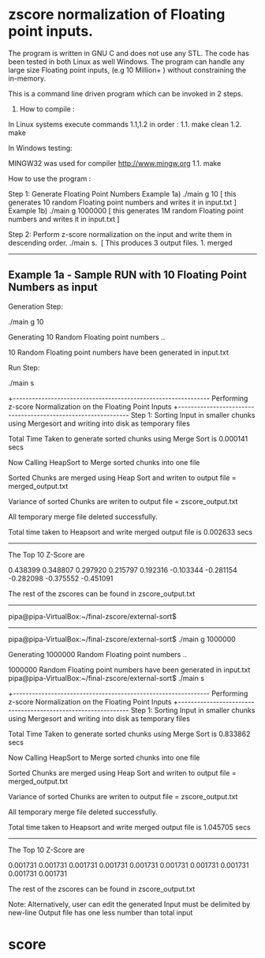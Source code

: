 # zscore normalization of Floating point inputs.

The program is written in GNU C and does not use any STL.
The code has been tested in both Linux as well Windows. 
The program can handle any large size Floating point inputs, (e.g  10 Million+ ) without constraining the in-memory.

This is a command line driven program which can be invoked in 2 steps.

1. How to compile :

In Linux systems execute commands 1.1,1.2 in order : 
1.1. make clean
1.2. make

In Windows testing:

MINGW32 was used for compiler http://www.mingw.org
1.1. make 


How to use the program : 

Step 1: Generate Floating Point Numbers
   Example 1a) ./main g 10  [ this generates 10 random Floating point numbers and writes it in input.txt ]
   Example 1b) ./main g 1000000  [ this generates 1M random Floating point numbers and writes it in input.txt ]

Step 2: Perform z-score normalization on the input and write them in descending order.
  ./main s.  [ This produces 3 output files. 1. merged
  


----------------------------------------------------------------
Example 1a - Sample RUN with 10 Floating Point Numbers as input
----------------------------------------------------------------
Generation Step:

./main g 10


 Generating 10 Random Floating point numbers .. 

 10 Random Floating point numbers have been generated in input.txt

Run Step:

 ./main s

 +--------------------------------------------------------------
 Performing z-score Normalization on the Floating Point Inputs 
 +--------------------------------------------------------------
 Step 1: Sorting Input in smaller chunks using Mergesort and writing into disk as temporary files

 Total Time Taken to generate sorted chunks using Merge Sort is 0.000141 secs

 Now Calling HeapSort to Merge sorted chunks into one file

 Sorted Chunks are merged using Heap Sort and writen to output file = merged_output.txt

 Variance of sorted Chunks are writen to output file = zscore_output.txt

 All temporary merge file deleted successfully.

 Total time taken to Heapsort and write merged output file is 0.002633 secs


 ************************************************** 

 The Top 10 Z-Score are 

 0.438399 
 0.348807 
 0.297920 
 0.215797 
 0.192316 
 -0.103344 
 -0.281154 
 -0.282098 
 -0.375552 
 -0.451091 

 The rest of the zscores can be found in zscore_output.txt

 ************************************************** 
pipa@pipa-VirtualBox:~/final-zscore/external-sort$ 


 ************************************************** 

pipa@pipa-VirtualBox:~/final-zscore/external-sort$ ./main  g 1000000

 Generating 1000000 Random Floating point numbers .. 

 1000000 Random Floating point numbers have been generated in input.txt
pipa@pipa-VirtualBox:~/final-zscore/external-sort$ ./main s

 +--------------------------------------------------------------
 Performing z-score Normalization on the Floating Point Inputs 
 +--------------------------------------------------------------
 Step 1: Sorting Input in smaller chunks using Mergesort and writing into disk as temporary files

 Total Time Taken to generate sorted chunks using Merge Sort is 0.833862 secs

 Now Calling HeapSort to Merge sorted chunks into one file

 Sorted Chunks are merged using Heap Sort and writen to output file = merged_output.txt

 Variance of sorted Chunks are writen to output file = zscore_output.txt

 All temporary merge file deleted successfully.

 Total time taken to Heapsort and write merged output file is 1.045705 secs


 ************************************************** 

 The Top 10 Z-Score are 

 0.001731 
 0.001731 
 0.001731 
 0.001731 
 0.001731 
 0.001731 
 0.001731 
 0.001731 
 0.001731 
 0.001731 

 The rest of the zscores can be found in zscore_output.txt






Note: Alternatively, user can edit the generated Input must be delimited by new-line
Output file has one less number than total input
# score
